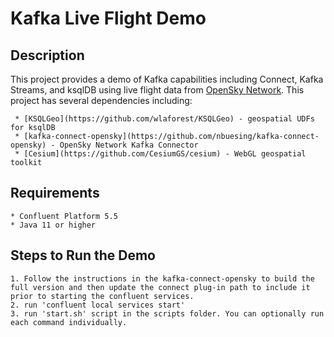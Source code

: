 # Kafka Live Flight Demo


## Description

This project provides a demo of Kafka capabilities including Connect, Kafka Streams, and ksqlDB using live flight data from [OpenSky Network](https://opensky-network.org/). This project has several dependencies including:

     * [KSQLGeo](https://github.com/wlaforest/KSQLGeo) - geospatial UDFs for ksqlDB
     * [kafka-connect-opensky](https://github.com/nbuesing/kafka-connect-opensky) - OpenSky Network Kafka Connector
     * [Cesium](https://github.com/CesiumGS/cesium) - WebGL geospatial toolkit


## Requirements
    * Confluent Platform 5.5
    * Java 11 or higher

## Steps to Run the Demo
    1. Follow the instructions in the kafka-connect-opensky to build the full version and then update the connect plug-in path to include it prior to starting the confluent services.
    2. run 'confluent local services start'
    3. run 'start.sh' script in the scripts folder. You can optionally run each command individually.



